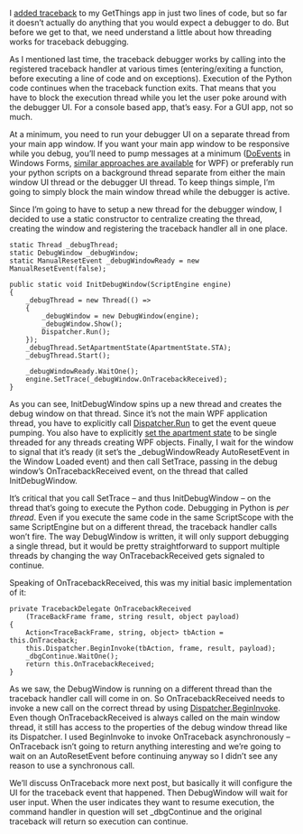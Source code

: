 I [added
traceback](http://devhawk.net/2009/10/07/Hybrid+App+Debugging+Ndash+TracebackDelegate+And+SetTrace.aspx)
to my GetThings app in just two lines of code, but so far it doesn’t
actually do anything that you would expect a debugger to do. But before
we get to that, we need understand a little about how threading works
for traceback debugging.

As I mentioned last time, the traceback debugger works by calling into
the registered traceback handler at various times (entering/exiting a
function, before executing a line of code and on exceptions). Execution
of the Python code continues when the traceback function exits. That
means that you have to block the execution thread while you let the user
poke around with the debugger UI. For a console based app, that’s easy.
For a GUI app, not so much.

At a minimum, you need to run your debugger UI on a separate thread from
your main app window. If you want your main app window to be responsive
while you debug, you’ll need to pump messages at a minimum
([DoEvents](http://msdn.microsoft.com/en-us/library/system.windows.forms.application.doevents.aspx)
in Windows Forms, [similar approaches are
available](http://social.msdn.microsoft.com/forums/en-US/wpf/thread/a2988ae8-e7b8-4a62-a34f-b851aaf13886)
for WPF) or preferably run your python scripts on a background thread
separate from either the main window UI thread or the debugger UI
thread. To keep things simple, I’m going to simply block the main window
thread while the debugger is active.

Since I’m going to have to setup a new thread for the debugger window, I
decided to use a static constructor to centralize creating the thread,
creating the window and registering the traceback handler all in one
place.

``` {.brush: .csharp}
static Thread _debugThread;
static DebugWindow _debugWindow;
static ManualResetEvent _debugWindowReady = new ManualResetEvent(false);

public static void InitDebugWindow(ScriptEngine engine)
{
    _debugThread = new Thread(() =>
    {
        _debugWindow = new DebugWindow(engine);
        _debugWindow.Show();
        Dispatcher.Run();
    });
    _debugThread.SetApartmentState(ApartmentState.STA);
    _debugThread.Start();

    _debugWindowReady.WaitOne();
    engine.SetTrace(_debugWindow.OnTracebackReceived);
}
```

As you can see, InitDebugWindow spins up a new thread and creates the
debug window on that thread. Since it’s not the main WPF application
thread, you have to explicitly call
[Dispatcher.Run](http://msdn.microsoft.com/en-us/library/system.windows.threading.dispatcher.run.aspx)
to get the event queue pumping. You also have to explicitly [set the
apartment
state](http://msdn.microsoft.com/en-us/library/system.threading.thread.setapartmentstate.aspx)
to be single threaded for any threads creating WPF objects. Finally, I
wait for the window to signal that it’s ready (it set’s the
\_debugWindowReady AutoResetEvent in the Window Loaded event) and then
call SetTrace, passing in the debug window’s OnTracebackReceived event,
on the thread that called InitDebugWindow.

It’s critical that you call SetTrace – and thus InitDebugWindow – on the
thread that’s going to execute the Python code. Debugging in Python is
*per thread*. Even if you execute the same code in the same ScriptScope
with the same ScriptEngine but on a different thread, the traceback
handler calls won’t fire. The way DebugWindow is written, it will only
support debugging a single thread, but it would be pretty
straightforward to support multiple threads by changing the way
OnTracebackReceived gets signaled to continue.

Speaking of OnTracebackReceived, this was my initial basic
implementation of it:

``` {.brush: .csharp}
private TracebackDelegate OnTracebackReceived
    (TraceBackFrame frame, string result, object payload)
{
    Action<TraceBackFrame, string, object> tbAction = this.OnTraceback;
    this.Dispatcher.BeginInvoke(tbAction, frame, result, payload);
    _dbgContinue.WaitOne();
    return this.OnTracebackReceived;
}
```

As we saw, the DebugWindow is running on a different thread than the
traceback handler call will come in on. So OnTracebackReceived needs to
invoke a new call on the correct thread by using
[Dispatcher.BeginInvoke](http://msdn.microsoft.com/en-us/library/system.windows.threading.dispatcher.begininvoke.aspx).
Even though OnTracebackReceived is always called on the main window
thread, it still has access to the properties of the debug window thread
like its Dispatcher. I used BeginInvoke to invoke OnTraceback
asynchronously – OnTraceback isn’t going to return anything interesting
and we’re going to wait on an AutoResetEvent before continuing anyway so
I didn’t see any reason to use a synchronous call.

We’ll discuss OnTraceback more next post, but basically it will
configure the UI for the traceback event that happened. Then DebugWindow
will wait for user input. When the user indicates they want to resume
execution, the command handler in question will set \_dbgContinue and
the original traceback will return so execution can continue.
